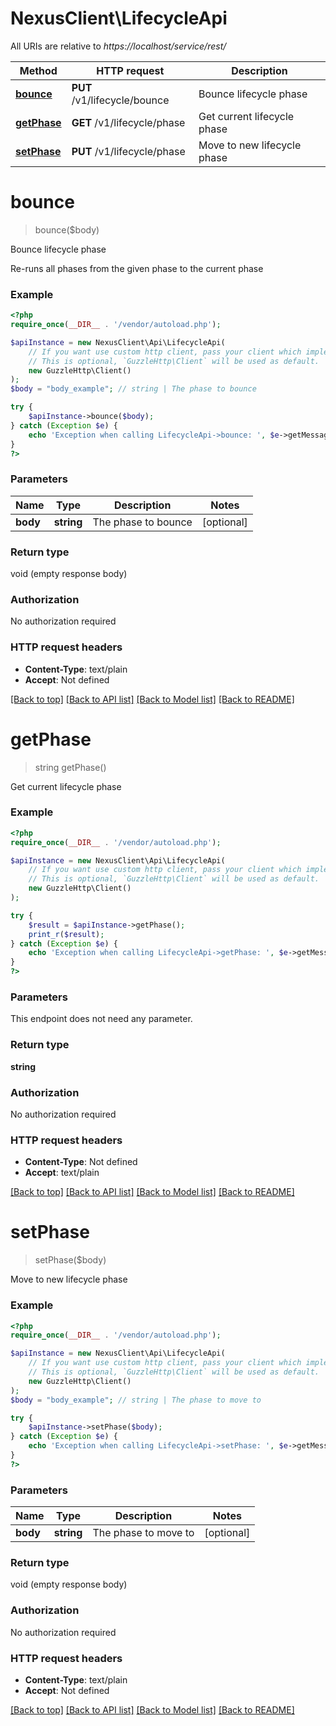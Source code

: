 # NexusClient\LifecycleApi

All URIs are relative to *https://localhost/service/rest/*

Method | HTTP request | Description
------------- | ------------- | -------------
[**bounce**](LifecycleApi.md#bounce) | **PUT** /v1/lifecycle/bounce | Bounce lifecycle phase
[**getPhase**](LifecycleApi.md#getPhase) | **GET** /v1/lifecycle/phase | Get current lifecycle phase
[**setPhase**](LifecycleApi.md#setPhase) | **PUT** /v1/lifecycle/phase | Move to new lifecycle phase


# **bounce**
> bounce($body)

Bounce lifecycle phase

Re-runs all phases from the given phase to the current phase

### Example
```php
<?php
require_once(__DIR__ . '/vendor/autoload.php');

$apiInstance = new NexusClient\Api\LifecycleApi(
    // If you want use custom http client, pass your client which implements `GuzzleHttp\ClientInterface`.
    // This is optional, `GuzzleHttp\Client` will be used as default.
    new GuzzleHttp\Client()
);
$body = "body_example"; // string | The phase to bounce

try {
    $apiInstance->bounce($body);
} catch (Exception $e) {
    echo 'Exception when calling LifecycleApi->bounce: ', $e->getMessage(), PHP_EOL;
}
?>
```

### Parameters

Name | Type | Description  | Notes
------------- | ------------- | ------------- | -------------
 **body** | **string**| The phase to bounce | [optional]

### Return type

void (empty response body)

### Authorization

No authorization required

### HTTP request headers

 - **Content-Type**: text/plain
 - **Accept**: Not defined

[[Back to top]](#) [[Back to API list]](../../README.md#documentation-for-api-endpoints) [[Back to Model list]](../../README.md#documentation-for-models) [[Back to README]](../../README.md)

# **getPhase**
> string getPhase()

Get current lifecycle phase



### Example
```php
<?php
require_once(__DIR__ . '/vendor/autoload.php');

$apiInstance = new NexusClient\Api\LifecycleApi(
    // If you want use custom http client, pass your client which implements `GuzzleHttp\ClientInterface`.
    // This is optional, `GuzzleHttp\Client` will be used as default.
    new GuzzleHttp\Client()
);

try {
    $result = $apiInstance->getPhase();
    print_r($result);
} catch (Exception $e) {
    echo 'Exception when calling LifecycleApi->getPhase: ', $e->getMessage(), PHP_EOL;
}
?>
```

### Parameters
This endpoint does not need any parameter.

### Return type

**string**

### Authorization

No authorization required

### HTTP request headers

 - **Content-Type**: Not defined
 - **Accept**: text/plain

[[Back to top]](#) [[Back to API list]](../../README.md#documentation-for-api-endpoints) [[Back to Model list]](../../README.md#documentation-for-models) [[Back to README]](../../README.md)

# **setPhase**
> setPhase($body)

Move to new lifecycle phase



### Example
```php
<?php
require_once(__DIR__ . '/vendor/autoload.php');

$apiInstance = new NexusClient\Api\LifecycleApi(
    // If you want use custom http client, pass your client which implements `GuzzleHttp\ClientInterface`.
    // This is optional, `GuzzleHttp\Client` will be used as default.
    new GuzzleHttp\Client()
);
$body = "body_example"; // string | The phase to move to

try {
    $apiInstance->setPhase($body);
} catch (Exception $e) {
    echo 'Exception when calling LifecycleApi->setPhase: ', $e->getMessage(), PHP_EOL;
}
?>
```

### Parameters

Name | Type | Description  | Notes
------------- | ------------- | ------------- | -------------
 **body** | **string**| The phase to move to | [optional]

### Return type

void (empty response body)

### Authorization

No authorization required

### HTTP request headers

 - **Content-Type**: text/plain
 - **Accept**: Not defined

[[Back to top]](#) [[Back to API list]](../../README.md#documentation-for-api-endpoints) [[Back to Model list]](../../README.md#documentation-for-models) [[Back to README]](../../README.md)

